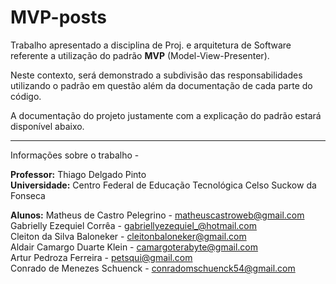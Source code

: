 # MVP-posts

Trabalho apresentado a disciplina de Proj. e arquitetura de Software referente a utilização do padrão **MVP** (Model-View-Presenter).

Neste contexto, será demonstrado a subdivisão das responsabilidades utilizando o padrão em questão além da documentação de cada parte do código. 

A documentação do projeto justamente com a explicação do padrão estará disponível abaixo.


------------

Informações sobre o trabalho - 

**Professor:** Thiago Delgado Pinto <br>
**Universidade:** Centro Federal de Educação Tecnológica Celso Suckow da Fonseca <br>

**Alunos:**
Matheus de Castro Pelegrino 	- matheuscastroweb@gmail.com  <br>
Gabrielly Ezequiel Corrêa  	- gabriellyezequiel_@hotmail.com <br>
Cleiton da Silva Baloneker	- cleitonbaloneker@gmail.com <br>
Aldair Camargo Duarte Klein 	- camargoterabyte@gmail.com <br>
Artur Pedroza Ferreira 		- petsqui@gmail.com <br>
Conrado de Menezes Schuenck 	- conradomschuenck54@gmail.com <br>


